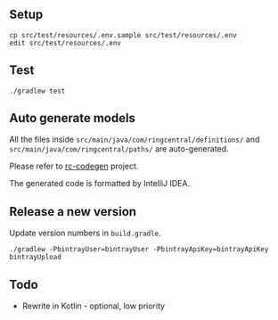 ## Setup

```
cp src/test/resources/.env.sample src/test/resources/.env
edit src/test/resources/.env
```


## Test

```
./gradlew test
```


## Auto generate models

All the files inside `src/main/java/com/ringcentral/definitions/` and `src/main/java/com/ringcentral/paths/` are auto-generated.

Please refer to [rc-codegen](https://github.com/tylerlong/rc-codegen) project.

The generated code is formatted by IntelliJ IDEA.


## Release a new version

Update version numbers in `build.gradle`.

    ./gradlew -PbintrayUser=bintrayUser -PbintrayApiKey=bintrayApiKey bintrayUpload


## Todo

- Rewrite in Kotlin - optional, low priority
